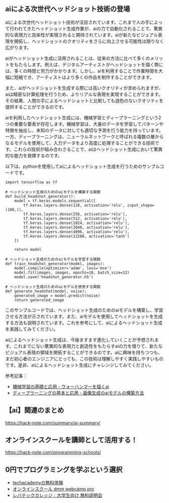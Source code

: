 <!--
title:   【ai】自動ヘッドショット生成の革新：aiが新たなビジュアル表現を開拓
tags:    AI,Human,text
id:      f51ed02ec9ed7ec0b544
private: false
-->


## aiによる次世代ヘッドショット技術の登場

aiによる次世代ヘッドショット技術が注目されています。これまで人の手によって行われてきたヘッドショット生成作業が、aiの力で自動化されることで、驚異的な表現力と効率性が実現されると期待されています。aiが新たなビジュアル表現を開拓し、ヘッドショットのクオリティをさらに向上させる可能性は限りなく広がります。

aiがヘッドショット生成に活用されることは、従来の方法に比べて多くのメリットをもたらします。例えば、デジタルアーティストがヘッドショットを描く際には、多くの時間と労力がかかります。しかし、aiを利用することで作業時間を大幅に短縮でき、アーティストはより多くの作品を制作することができます。

また、aiがヘッドショットを生成する際には高いクオリティが求められますが、aiは精密な計算処理を行うため、よりリアルな表現を実現することができます。その結果、人間の手によるヘッドショットと比較しても遜色のないクオリティを提供することができるのです。

aiを利用したヘッドショット生成には、機械学習とディープラーニングという2つの重要な要素が存在します。機械学習は、大量のデータを学習してパターンや特徴を抽出し、未知のデータに対しても適切な予測を行う能力を持っています。一方、ディープラーニングは、ニューラルネットワークと呼ばれる複数の層からなるモデルを使用して、入力データをより高度に処理することができる技術です。これらの技術が組み合わさることで、aiはヘッドショット生成において驚異的な能力を発揮するのです。

以下は、pythonを使用してaiによるヘッドショット生成を行うためのサンプルコードです。

```
import tensorflow as tf

# ヘッドショット生成のためのaiモデルを構築する関数
def build_headshot_generator():
    model = tf.keras.models.sequential([
        tf.keras.layers.dense(128, activation='relu', input_shape=(100,)),
        tf.keras.layers.dense(256, activation='relu'),
        tf.keras.layers.dense(512, activation='relu'),
        tf.keras.layers.dense(1024, activation='relu'),
        tf.keras.layers.dense(2048, activation='relu'),
        tf.keras.layers.dense(4096, activation='relu'),
        tf.keras.layers.dense(12288, activation='tanh')
    ])

    return model

# ヘッドショット生成のためのaiモデルを学習する関数
def train_headshot_generator(model, images):
    model.compile(optimizer='adam', loss='mse')
    model.fit(images, images, epochs=10, batch_size=32)
    model.save('headshot_generator.h5')

# ヘッドショット生成のためのaiモデルを使用する関数
def generate_headshot(model, noise):
    generated_image = model.predict(noise)
    return generated_image
```

このサンプルコードでは、ヘッドショット生成のためのaiモデルを構築し、学習させる方法が示されています。また、aiモデルを使用してヘッドショットを生成する方法も説明されています。これを参考にして、aiによるヘッドショット生成を実践してみてください。

aiによるヘッドショット生成は、今後ますます進化していくことが予想されます。これまでにない驚異的な表現力と創造性をもたらすaiの力を借りて、新たなビジュアル表現の領域を開拓することができるのです。aiに興味を持ちつつも、まだ初心者のエンジニアにとっても、この技術は理解しやすく実践しやすいものです。是非、aiによるヘッドショット生成にチャレンジしてみてください。

参考記事：
- [機械学習の基礎と応用 - ウォーハンマーを描くai](https://www.creativeai.net/posts/i1oo0qgyng3ahcdkba_ea)
- [ディープラーニングの基本と応用 - 画像生成のaiモデルの構築方法](https://www.creativeai.net/posts/1q1n0qgyng3ahcdkba_ea)



## 【ai】関連のまとめ
https://hack-note.com/summary/ai-summary/



## オンラインスクールを講師として活用する！
https://hack-note.com/programming-schools/



## 0円でプログラミングを学ぶという選択
- [techacademyの無料体験](//af.moshimo.com/af/c/click?a_id=2612475&amp;p_id=1555&amp;pc_id=2816&amp;pl_id=22706&amp;url=https%3a%2f%2ftechacademy.jp%2fhtmlcss-trial%3futm_source%3dmoshimo%26utm_medium%3daffiliate%26utm_campaign%3dtextad)
- [オンラインスクール dmm webcamp pro](//af.moshimo.com/af/c/click?a_id=2612482&amp;p_id=1363&amp;pc_id=2297&amp;pl_id=39999&amp;guid=on)
- [レバテックカレッジ｜大学生向け 無料説明会](//af.moshimo.com/af/c/click?a_id=4071793&p_id=3198&pc_id=7488&pl_id=41848)
